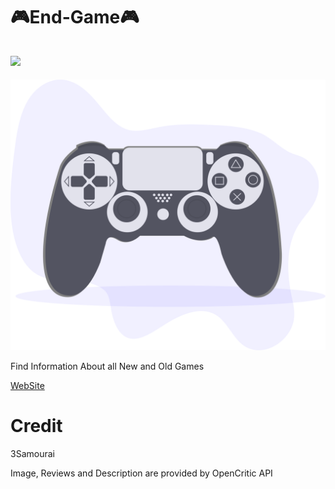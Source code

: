 # 🎮End-Game🎮
## ![](https://img.shields.io/github/last-commit/3Samourai/End-Game)
![Alt text](./game.svg)

Find Information About all New and Old Games

[WebSite](https://3samourai.github.io/End-Game/)

# Credit
3Samourai

Image, Reviews and Description are provided by OpenCritic API
